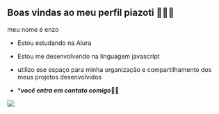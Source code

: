 ## Boas vindas ao meu perfil piazoti 🚩🏴‍☠️

meu nome é enzo

- Estou estudando na Alura
- Estou me desenvolvendo na linguagem javascript
- utilizo ese espaço para minha organização e compartilhamento dos meus projetos desenvolvidos

- ****você entra em contato comigo***🏴‍☠️

![](https://media1.tenor.com/m/ty0YYv2N1VsAAAAC/coldasfly-cristiano-ronaldo.gif)
